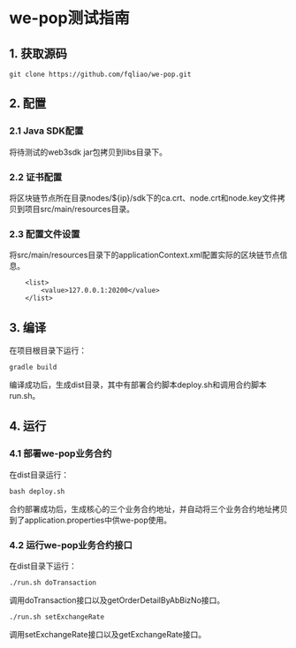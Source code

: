 # we-pop测试指南

## 1. 获取源码
```
git clone https://github.com/fqliao/we-pop.git
```

## 2. 配置

### 2.1 Java SDK配置
将待测试的web3sdk jar包拷贝到libs目录下。

### 2.2 证书配置
将区块链节点所在目录nodes/${ip}/sdk下的ca.crt、node.crt和node.key文件拷贝到项目src/main/resources目录。

### 2.3 配置文件设置
将src/main/resources目录下的applicationContext.xml配置实际的区块链节点信息。
```
    <list>
        <value>127.0.0.1:20200</value>
    </list>
```

## 3. 编译
在项目根目录下运行：
```
gradle build
```
编译成功后，生成dist目录，其中有部署合约脚本deploy.sh和调用合约脚本run.sh。

## 4. 运行

### 4.1 部署we-pop业务合约
在dist目录运行：
```
bash deploy.sh
```
合约部署成功后，生成核心的三个业务合约地址，并自动将三个业务合约地址拷贝到了application.properties中供we-pop使用。

### 4.2 运行we-pop业务合约接口
在dist目录下运行：
```
./run.sh doTransaction
```
调用doTransaction接口以及getOrderDetailByAbBizNo接口。
```
./run.sh setExchangeRate
```
调用setExchangeRate接口以及getExchangeRate接口。
